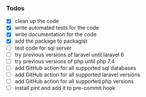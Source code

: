 ### Todos

- [x] clean up the code
- [x] write automated tests for the code
- [x] write documentation for the code
- [x] add the package to packagist
- [ ] test code for sql server
- [ ] try previous versions of laravel until laravel 6
- [ ] try previous versions of php until php 7.4
- [ ] add GitHub action for all supported sql databases
- [ ] add GitHub action for all supported laravel versions
- [ ] add GitHub action for all supported php versions
- [ ] install pint and add it to pre-commit hook
